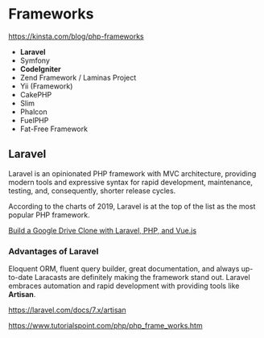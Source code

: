 # Frameworks

https://kinsta.com/blog/php-frameworks

- **Laravel**
- Symfony
- **CodeIgniter**
- Zend Framework / Laminas Project
- Yii (Framework)
- CakePHP
- Slim
- Phalcon
- FuelPHP
- Fat-Free Framework

## Laravel

Laravel is an opinionated PHP framework with MVC architecture, providing modern tools and expressive syntax for rapid development, maintenance, testing, and, consequently, shorter release cycles.

According to the charts of 2019, Laravel is at the top of the list as the most popular PHP framework.

[Build a Google Drive Clone with Laravel, PHP, and Vue.js](https://www.freecodecamp.org/news/build-a-google-drive-clone-with-laravel-php-vuejs/)

### Advantages of Laravel

Eloquent ORM, fluent query builder, great documentation, and always up-to-date Laracasts are definitely making the framework stand out. Laravel embraces automation and rapid development with providing tools like **Artisan**.

https://laravel.com/docs/7.x/artisan

https://www.tutorialspoint.com/php/php_frame_works.htm
